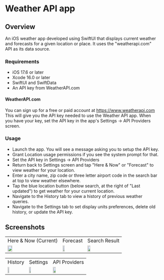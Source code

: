 # Weather API app

## Overview
An iOS weather app developed using SwiftUI that displays current weather and forecasts for a given location or place. It uses the "weatherapi.com" API as its data source.

### Requirements
- iOS 17.6 or later
- Xcode 16.0 or later
- SwiftUI and SwiftData
- An API key from WeatherAPI.com

#### WeatherAPI.com
You can sign up for a free or paid account at https://www.weatherapi.com
This will give you the API key needed to use the Weather API app.
When you have your key, set the API key in the app's Settings -> API Providers screen.

 ### Usage
- Launch the app. You will see a message asking you to setup the API key.
- Grant Location usage permissions if you see the system prompt for that.
- Set the API key in Settings -> API Providers
- Return back to Settings screen and tap "Here & Now" or "Forecast" to view weather for your location.
- Enter a city name, zip code or three letter airport code in the search bar at top to view weather elsewhere.
- Tap the blue location button (below search, at the right of "Last updated") to get weather for your current location.
- Navigate to the History tab to view a history of previous weather queries.
- Navigate to the Settings tab to set display units preferences, delete old history, or update the API key.

## Screenshots

<table>
  <tr>
     <td>Here & Now (Current)</td>
     <td>Forecast</td>
     <td>Search Result</td>
  </tr>
  <tr>
    <td><img src="https://github.com/user-attachments/assets/066151da-ca01-4f58-a128-27e0a3aa6c0b" width=30% height=30%></td>
    <td><img src="https://github.com/user-attachments/assets/b1c37337-bb20-44ff-a13c-133e9c1b113d" width=30% height=30%></td>
    <td><img src="https://github.com/user-attachments/assets/5368c4c9-d0b9-4eba-9099-478a84308d81" width=30% height=30%></td>
  </tr>
</table>

<table>
  <tr>
     <td>History</td>
     <td>Settings</td>
     <td>API Providers</td>
  </tr>
  <tr>
    <td><img src="https://github.com/user-attachments/assets/6e8f6cff-86bf-4133-bffb-4205885104e9" width=30% height=30%></td>
    <td><img src="https://github.com/user-attachments/assets/58ef5908-2672-46de-8f34-9731d1768518" width=30% height=30%></td>
    <td><img src="https://github.com/user-attachments/assets/84838337-0d38-4832-aef1-6a81d06284ae" width=30% height=30%></td>
  </tr>
</table>

